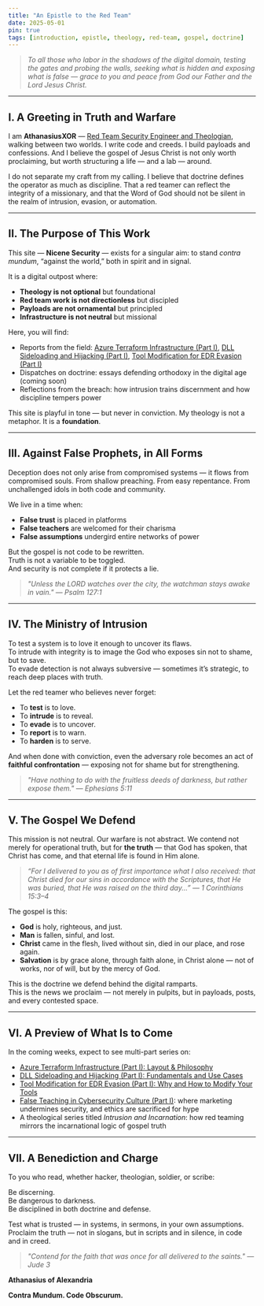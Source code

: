 ```yaml
---
title: "An Epistle to the Red Team"
date: 2025-05-01
pin: true
tags: [introduction, epistle, theology, red-team, gospel, doctrine]
---
```


> *To all those who labor in the shadows of the digital domain, testing the gates and probing the walls, seeking what is hidden and exposing what is false — grace to you and peace from God our Father and the Lord Jesus Christ.*

---

## I. A Greeting in Truth and Warfare

I am **AthanasiusXOR** — [Red Team Security Engineer and Theologian](/about), walking between two worlds. I write code and creeds. I build payloads and confessions. And I believe the gospel of Jesus Christ is not only worth proclaiming, but worth structuring a life — and a lab — around.

I do not separate my craft from my calling. I believe that doctrine defines the operator as much as discipline. That a red teamer can reflect the integrity of a missionary, and that the Word of God should not be silent in the realm of intrusion, evasion, or automation.

---

## II. The Purpose of This Work

This site — **Nicene Security** — exists for a singular aim: to stand *contra mundum*, “against the world,” both in spirit and in signal.

It is a digital outpost where:

- **Theology is not optional** but foundational  
- **Red team work is not directionless** but discipled  
- **Payloads are not ornamental** but principled  
- **Infrastructure is not neutral** but missional  

Here, you will find:

- Reports from the field: [Azure Terraform Infrastructure (Part I)](#), [DLL Sideloading and Hijacking (Part I)](#), [Tool Modification for EDR Evasion (Part I)](#)  
- Dispatches on doctrine: essays defending orthodoxy in the digital age (coming soon)  
- Reflections from the breach: how intrusion trains discernment and how discipline tempers power  

This site is playful in tone — but never in conviction. My theology is not a metaphor. It is a **foundation**.

---

## III. Against False Prophets, in All Forms

Deception does not only arise from compromised systems — it flows from compromised souls. From shallow preaching. From easy repentance. From unchallenged idols in both code and community.

We live in a time when:

- **False trust** is placed in platforms  
- **False teachers** are welcomed for their charisma  
- **False assumptions** undergird entire networks of power  

But the gospel is not code to be rewritten.  
Truth is not a variable to be toggled.  
And security is not complete if it protects a lie.

> *"Unless the LORD watches over the city, the watchman stays awake in vain." — Psalm 127:1*

---

## IV. The Ministry of Intrusion

To test a system is to love it enough to uncover its flaws.  
To intrude with integrity is to image the God who exposes sin not to shame, but to save.  
To evade detection is not always subversive — sometimes it’s strategic, to reach deep places with truth.

Let the red teamer who believes never forget:

- To **test** is to love.  
- To **intrude** is to reveal.  
- To **evade** is to uncover.  
- To **report** is to warn.  
- To **harden** is to serve.  

And when done with conviction, even the adversary role becomes an act of **faithful confrontation** — exposing not for shame but for strengthening.

> *"Have nothing to do with the fruitless deeds of darkness, but rather expose them." — Ephesians 5:11*

---

## V. The Gospel We Defend

This mission is not neutral. Our warfare is not abstract. We contend not merely for operational truth, but for **the truth** — that God has spoken, that Christ has come, and that eternal life is found in Him alone.

> *“For I delivered to you as of first importance what I also received: that Christ died for our sins in accordance with the Scriptures, that He was buried, that He was raised on the third day...” — 1 Corinthians 15:3–4*

The gospel is this:

- **God** is holy, righteous, and just.  
- **Man** is fallen, sinful, and lost.  
- **Christ** came in the flesh, lived without sin, died in our place, and rose again.  
- **Salvation** is by grace alone, through faith alone, in Christ alone — not of works, nor of will, but by the mercy of God.  

This is the doctrine we defend behind the digital ramparts.  
This is the news we proclaim — not merely in pulpits, but in payloads, posts, and every contested space.

---

## VI. A Preview of What Is to Come

In the coming weeks, expect to see multi-part series on:

- [Azure Terraform Infrastructure (Part I): Layout & Philosophy](#)  
- [DLL Sideloading and Hijacking (Part I): Fundamentals and Use Cases](#)  
- [Tool Modification for EDR Evasion (Part I): Why and How to Modify Your Tools](#)  
- [False Teaching in Cybersecurity Culture (Part I)](#): where marketing undermines security, and ethics are sacrificed for hype  
- A theological series titled *Intrusion and Incarnation*: how red teaming mirrors the incarnational logic of gospel truth  

---

## VII. A Benediction and Charge

To you who read, whether hacker, theologian, soldier, or scribe:

Be discerning.  
Be dangerous to darkness.  
Be disciplined in both doctrine and defense.  

Test what is trusted — in systems, in sermons, in your own assumptions.  
Proclaim the truth — not in slogans, but in scripts and in silence, in code and in creed.

> *"Contend for the faith that was once for all delivered to the saints." — Jude 3*

**Athanasius of Alexandria**

**Contra Mundum. Code Obscurum.**
